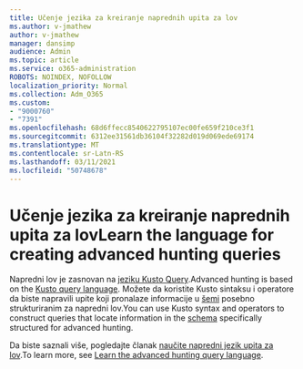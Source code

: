 ```yaml
---
title: Učenje jezika za kreiranje naprednih upita za lov
ms.author: v-jmathew
author: v-jmathew
manager: dansimp
audience: Admin
ms.topic: article
ms.service: o365-administration
ROBOTS: NOINDEX, NOFOLLOW
localization_priority: Normal
ms.collection: Adm_O365
ms.custom:
- "9000760"
- "7391"
ms.openlocfilehash: 68d6ffecc8540622795107ec00fe659f210ce3f1
ms.sourcegitcommit: 6312ee31561db36104f32282d019d069ede69174
ms.translationtype: MT
ms.contentlocale: sr-Latn-RS
ms.lasthandoff: 03/11/2021
ms.locfileid: "50748678"
---
```

# <a name="learn-the-language-for-creating-advanced-hunting-queries"></a><span data-ttu-id="6342b-102">Učenje jezika za kreiranje naprednih upita za lov</span><span class="sxs-lookup"><span data-stu-id="6342b-102">Learn the language for creating advanced hunting queries</span></span>

<span data-ttu-id="6342b-103">Napredni lov je zasnovan na [jeziku Kusto Query](https://go.microsoft.com/fwlink/?linkid=2144620).</span><span class="sxs-lookup"><span data-stu-id="6342b-103">Advanced hunting is based on the [Kusto query language](https://go.microsoft.com/fwlink/?linkid=2144620).</span></span> <span data-ttu-id="6342b-104">Možete da koristite Kusto sintaksu i operatore da biste napravili upite koji pronalaze informacije u [šemi](https://go.microsoft.com/fwlink/?linkid=2144621) posebno strukturiranim za napredni lov.</span><span class="sxs-lookup"><span data-stu-id="6342b-104">You can use Kusto syntax and operators to construct queries that locate information in the [schema](https://go.microsoft.com/fwlink/?linkid=2144621) specifically structured for advanced hunting.</span></span>

<span data-ttu-id="6342b-105">Da biste saznali više, pogledajte članak [naučite napredni jezik upita za lov](https://go.microsoft.com/fwlink/?linkid=2144518).</span><span class="sxs-lookup"><span data-stu-id="6342b-105">To learn more, see [Learn the advanced hunting query language](https://go.microsoft.com/fwlink/?linkid=2144518).</span></span>

